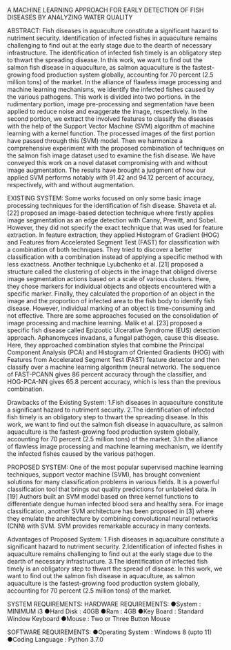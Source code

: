 A MACHINE LEARNING APPROACH FOR EARLY DETECTION OF FISH DISEASES BY ANALYZING WATER QUALITY 

ABSTRACT:
Fish diseases in aquaculture constitute a significant hazard to nutriment security. Identification of infected fishes in aquaculture remains challenging to find out at the early stage due to the dearth of necessary infrastructure. The identification of infected fish timely is an obligatory step to thwart the spreading disease. In this work, we want to find out the salmon fish disease in aquaculture, as salmon aquaculture is the fastest-growing food production system globally, accounting for 70 percent (2.5 million tons) of the market. In the alliance of flawless image processing and machine learning mechanisms, we identify the infected fishes caused by the various pathogens. This work is divided into two portions. In the rudimentary portion, image pre-processing and segmentation have been applied to reduce noise and exaggerate the image, respectively. In the second portion, we extract the involved features to classify the diseases with the help of the Support Vector Machine (SVM) algorithm of machine learning with a kernel function. The processed images of the first portion have passed through this (SVM) model. Then we harmonize a comprehensive experiment with the proposed combination of techniques on the salmon fish image dataset used to examine the fish disease. We have conveyed this work on a novel dataset compromising with and without image augmentation. The results have brought a judgment of how our applied SVM performs notably with 91.42 and 94.12 percent of accuracy, respectively, with and without augmentation.

EXISTING SYSTEM:
Some works focused on only some basic image processing techniques for the identification of fish disease. Shaveta et al. [22] proposed an image-based detection technique where firstly applies image segmentation as an edge detection with Canny, Prewitt, and Sobel. However, they did not specify the exact technique that was used for feature extraction. In feature extraction, they applied Histogram of Gradient (HOG) and Features from Accelerated Segment Test (FAST) for classification with a combination of both techniques. They tried to discover a better classification with a combination instead of applying a specific method with less exactness. Another technique Lyubchenko et al. [21] proposed a structure called the clustering of objects in the image that obliged diverse image segmentation actions based on a scale of various clusters. Here, they chose markers for individual objects and objects encountered with a specific marker. Finally, they calculated the proportion of an object in the image and the proportion of infected area to the fish body to identify fish disease. However, individual marking of an object is time-consuming and not effective.
There are some approaches focused on the consolidation of image processing and machine learning. Malik et al. [23] proposed a specific fish disease called Epizootic Ulcerative Syndrome (EUS) detection approach. Aphanomyces invadans, a fungal pathogen, cause this disease. Here, they approached combination styles that combine the Principal Component Analysis (PCA) and Histogram of Oriented Gradients (HOG) with Features from Accelerated Segment Test (FAST) feature detector and then classify over a machine learning algorithm (neural network). The sequence of FAST-PCANN gives 86 percent accuracy through the classifier, and HOG-PCA-NN gives 65.8 percent accuracy, which is less than the previous combination.

Drawbacks of the Existing System:
1.Fish diseases in aquaculture constitute a significant hazard to nutriment security.
2.The identification of infected fish timely is an obligatory step to thwart the spreading disease. In this work, we want to find out the salmon fish disease in aquaculture, as salmon aquaculture is the fastest-growing food production system globally, accounting for 70 percent (2.5 million tons) of the market.
3.In the alliance of flawless image processing and machine learning mechanism, we identify the infected fishes caused by the various pathogen.

PROPOSED SYSTEM:
One of the most popular supervised machine learning techniques, support vector machine (SVM), has brought convenient solutions for many classification problems in various fields. It is a powerful classification tool that brings out quality predictions for unlabeled data. In [19] Authors built an SVM model based on three kernel functions to differentiate dengue human infected blood sera and healthy sera. For image classification, another SVM architecture has been proposed in [3] where they emulate the architecture by combining convolutional neural networks (CNN) with SVM. SVM provides remarkable accuracy in many contexts.

Advantages of Proposed System:
1.Fish diseases in aquaculture constitute a significant hazard to nutriment security.
2.Identification of infected fishes in aquaculture remains challenging to find out at the early stage due to the dearth of necessary infrastructure.
3.The identification of infected fish timely is an obligatory step to thwart the spread of disease. In this work, we want to find out the salmon fish disease in aquaculture, as salmon aquaculture is the fastest-growing food production system globally, accounting for 70 percent (2.5 million tons) of the market.

SYSTEM REQUIREMENTS:
HARDWARE REQUIREMENTS:
●System                              :  MINIMUM i3
●Hard Disk                         :  40GB
●Ram                                  :  4GB
●Key Board                        :  Standard Window Keyboard
●Mouse                               :  Two or Three Button Mouse

SOFTWARE REQUIREMENTS:
●Operating System                  :  Windows 8 (upto 11)
●Coding Language                  :  Python 3.7.0
